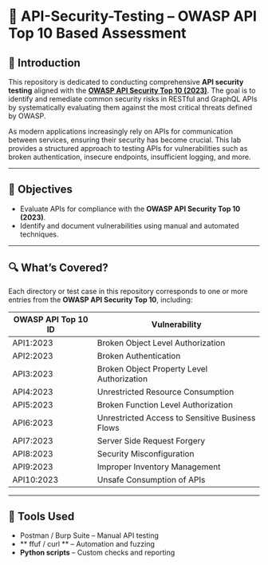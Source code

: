 # 🔐 API-Security-Testing – OWASP API Top 10 Based Assessment

## 📖 Introduction

This repository is dedicated to conducting comprehensive **API security testing** aligned with the **[OWASP API Security Top 10 (2023)](https://owasp.org/www-project-api-security/)**.  The goal is to identify and remediate common security risks in RESTful and GraphQL APIs by systematically evaluating them against the most critical threats defined by OWASP.

As modern applications increasingly rely on APIs for communication between services, ensuring their security has become crucial. This lab provides a structured approach to testing APIs for vulnerabilities such as broken authentication, insecure endpoints, insufficient logging, and more.

---

## 🎯 Objectives

- Evaluate APIs for compliance with the **OWASP API Security Top 10 (2023)**.
- Identify and document vulnerabilities using manual and automated techniques.


---

## 🔍 What’s Covered?

Each directory or test case in this repository corresponds to one or more entries from the **OWASP API Security Top 10**, including:

| OWASP API Top 10 ID | Vulnerability |
|---------------------|---------------|
| API1:2023           | Broken Object Level Authorization |             |Occurs when an API allows access to resources that belong to another user, enabling horizontal or vertical privilege escalation.
| API2:2023           | Broken Authentication |
| API3:2023           | Broken Object Property Level Authorization |
| API4:2023           | Unrestricted Resource Consumption |
| API5:2023           | Broken Function Level Authorization |
| API6:2023           | Unrestricted Access to Sensitive Business Flows |
| API7:2023           | Server Side Request Forgery |
| API8:2023           | Security Misconfiguration |
| API9:2023           | Improper Inventory Management |
| API10:2023          | Unsafe Consumption of APIs |

---

## 🧰 Tools Used

- Postman / Burp Suite – Manual API testing
- ** ffuf / curl **  – Automation and fuzzing
- **Python scripts** – Custom checks and reporting
